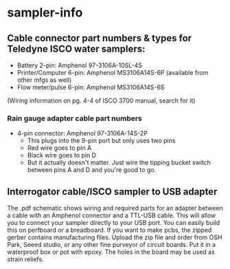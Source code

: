 # sampler-info

## Cable connector part numbers & types for Teledyne ISCO water samplers:
* Battery 2-pin: Amphenol 97-3106A-10SL-4S
* Printer/Computer 6-pin: Amphenol MS3106A14S-6P (available from other mfgs as well)
* Flow meter/pulse 6-pin: Amphenol MS3106A14S-6S

(Wiring information on pg. 4-4 of ISCO 3700 manual, search for it)

### Rain gauge adapter cable part numbers
* 4-pin connector: Amphenol 97-3106A-14S-2P
  * This plugs into the 9-pin port but only uses two pins
  * Red wire goes to pin A
  * Black wire goes to pin D
  * But it actually doesn't matter. Just wire the tipping bucket switch between pins A and D and you're good to go.
  
## Interrogator cable/ISCO sampler to USB adapter
The .pdf schematic shows wiring and required parts for an adapter between a cable with an Amphenol connector and a TTL-USB cable. This will allow you to connect your sampler directly to your USB port. You can easily build this on perfboard or a breadboard. If you want to make pcbs, the zipped gerber contains manufacturing files. Upload the zip file and order from OSH Park, Seeed studio, or any other fine purveyor of circuit boards. Put it in a waterproof box or pot with epoxy. The holes in the board may be used as strain reliefs.
